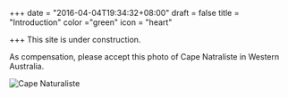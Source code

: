 +++
date = "2016-04-04T19:34:32+08:00"
draft = false
title = "Introduction"
color ="green"
icon = "heart"

+++
This site is under construction.

As compensation, please accept this photo of Cape Natraliste in Western Australia.

![Cape Naturaliste](/cape_naturaliste.jpg)
